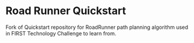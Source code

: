 # Road Runner Quickstart
Fork of Quickstart repository for RoadRunner path planning algorithm used in FIRST Technology Challenge to learn from.
